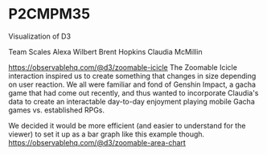 # P2CMPM35
Visualization of D3


Team Scales
Alexa Wilbert
Brent Hopkins
Claudia McMillin

https://observablehq.com/@d3/zoomable-icicle
The Zoomable Icicle interaction inspired us to create something that changes in size depending on user reaction.
We all were familiar and fond of Genshin Impact, a gacha game that had come out recently, and thus wanted to incorporate Claudia's data to create an interactable day-to-day enjoyment playing mobile Gacha games vs. established RPGs.

We decided it would be more efficient (and easier to understand for the viewer) to set it up as a bar graph like this example though.
https://observablehq.com/@d3/zoomable-area-chart
